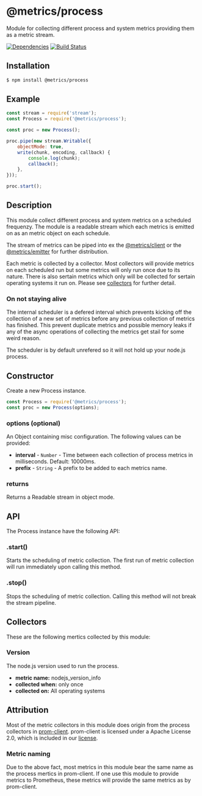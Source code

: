 # @metrics/process

Module for collecting different process and system metrics providing them as a metric stream.

[![Dependencies](https://img.shields.io/david/metrics-js/process.svg?style=flat-square)](https://david-dm.org/metrics-js/process)
[![Build Status](http://img.shields.io/travis/metrics-js/process/master.svg?style=flat-square)](https://travis-ci.org/metrics-js/process)

## Installation

```bash
$ npm install @metrics/process
```

## Example

```js
const stream = require('stream');
const Process = require('@metrics/process');

const proc = new Process();

proc.pipe(new stream.Writable({
    objectMode: true,
    write(chunk, encoding, callback) {
        console.log(chunk);
        callback();
    },
}));

proc.start();
```

## Description

This module collect different process and system metrics on a scheduled frequenzy. The module is
a readable stream which each metrics is emitted on as an metric object on each schedule.

The stream of metrics can be piped into ex the [@metrics/client](https://github.com/metrics-js/client)
or the [@metrics/emitter](https://github.com/metrics-js/emitter) for further distribution.

Each metric is collected by a collector. Most collectors will provide metrics on each scheduled
run but some metrics will only run once due to its nature. There is also sertain metrics which
only will be collected for sertain operating systems it run on. Please see [collectors](#collectors)
for further detail.

### On not staying alive

The internal scheduler is a defered interval which prevents kicking off the collection of a new set of
metrics before any previous collection of metrics has finished. This prevent duplicate metrics and possible
memory leaks if any of the async operations of collecting the metrics get stail for some weird
reason.

The scheduler is by default unrefered so it will not hold up your node.js process.

## Constructor

Create a new Process instance.

```js
const Process = require('@metrics/process');
const proc = new Process(options);
```

### options (optional)

An Object containing misc configuration. The following values can be provided:

 * **interval** - `Number` - Time between each collection of process metrics in milliseconds. Default: 10000ms.
 * **prefix** - `String` - A prefix to be added to each metrics name.

### returns

Returns a Readable stream in object mode.

## API

The Process instance have the following API:

### .start()

Starts the scheduling of metric collection. The first run of metric collection will run immediately
upon calling this method.

### .stop()

Stops the scheduling of metric collection. Calling this method will not break the stream pipeline.

## Collectors

These are the following mertics collected by this module:

### Version

The node.js version used to run the process.

 * **metric name:** nodejs_version_info
 * **collected when:** only once
 * **collected on:** All operating systems

## Attribution

Most of the metric collectors in this module does origin from the process collectors in [prom-client](https://github.com/siimon/prom-client). prom-client is licensed under a Apache License 2.0, which
is included in our [license](https://github.com/metrics-js/process/blob/master/LICENSE).

### Metric naming

Due to the above fact, most metrics in this module bear the same name as the process mertics in
prom-client. If one use this module to provide metrics to Prometheus, these metrics will provide
the same metrics as by prom-client.
